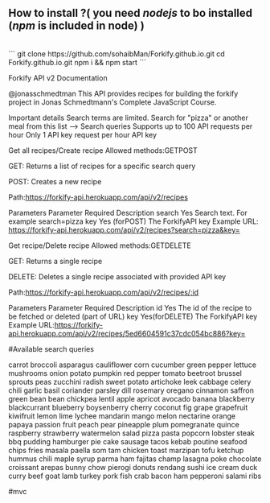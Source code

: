 ## How to install ?( you need *nodejs* to bo installed (*npm* is included in node) )
<br/>
```
git clone https://github.com/sohaibMan/Forkify.github.io.git
cd Forkify.github.io.git
npm i && npm start
```

Forkify API v2 Documentation

@jonasschmedtman
This API provides recipes for building the forkify project in Jonas Schmedtmann's Complete JavaScript Course.

Important details
Search terms are limited. Search for "pizza" or another meal from this list ⟶ Search queries
Supports up to 100 API requests per hour
Only 1 API key request per hour
API key


Get all recipes/Create recipe
Allowed methods:GETPOST

GET: Returns a list of recipes for a specific search query

POST: Creates a new recipe

Path:https://forkify-api.herokuapp.com/api/v2/recipes

Parameters
Parameter	Required	Description
search	Yes	Search text. For example search=pizza
key	Yes (forPOST)	The ForkifyAPI key
Example URL: https://forkify-api.herokuapp.com/api/v2/recipes?search=pizza&key=<insert your key>

Get recipe/Delete recipe
Allowed methods:GETDELETE

GET: Returns a single recipe

DELETE: Deletes a single recipe associated with provided API key

Path:https://forkify-api.herokuapp.com/api/v2/recipes/:id

Parameters
Parameter	Required	Description
id	Yes	The id of the recipe to be fetched or deleted (part of URL)
key	Yes(forDELETE)	The ForkifyAPI key
Example URL:https://forkify-api.herokuapp.com/api/v2/recipes/5ed6604591c37cdc054bc886?key=<insert your key>

#Available search queries

carrot
broccoli
asparagus
cauliflower
corn
cucumber
green pepper
lettuce
mushrooms
onion
potato
pumpkin
red pepper
tomato
beetroot
brussel sprouts
peas
zucchini
radish
sweet potato
artichoke
leek
cabbage
celery
chili
garlic
basil
coriander
parsley
dill
rosemary
oregano
cinnamon
saffron
green bean
bean
chickpea
lentil
apple
apricot
avocado
banana
blackberry
blackcurrant
blueberry
boysenberry
cherry
coconut
fig
grape
grapefruit
kiwifruit
lemon
lime
lychee
mandarin
mango
melon
nectarine
orange
papaya
passion fruit
peach
pear
pineapple
plum
pomegranate
quince
raspberry
strawberry
watermelon
salad
pizza
pasta
popcorn
lobster
steak
bbq
pudding
hamburger
pie
cake
sausage
tacos
kebab
poutine
seafood
chips
fries
masala
paella
som tam
chicken
toast
marzipan
tofu
ketchup
hummus
chili
maple syrup
parma ham
fajitas
champ
lasagna
poke
chocolate
croissant
arepas
bunny chow
pierogi
donuts
rendang
sushi
ice cream
duck
curry
beef
goat
lamb
turkey
pork
fish
crab
bacon
ham
pepperoni
salami
ribs

#mvc 
